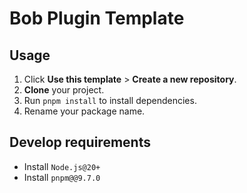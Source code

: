 # Bob Plugin Template

## Usage

1. Click **Use this template** > **Create a new repository**.
2. **Clone** your project.
3. Run `pnpm install` to install dependencies.
4. Rename your package name.

## Develop requirements

- Install `Node.js@20+`
- Install `pnpm@@9.7.0`
